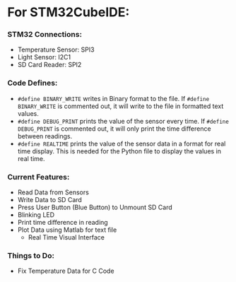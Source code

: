 # For STM32CubeIDE:
### STM32 Connections:
- Temperature Sensor: SPI3
- Light Sensor: I2C1
- SD Card Reader: SPI2


### Code Defines:
- `#define BINARY_WRITE` writes in Binary format to the file. If `#define BINARY_WRITE` is commented out, it will write to the file in formatted text values.
- `#define DEBUG_PRINT` prints the value of the sensor every time. If `#define DEBUG_PRINT` is commented out, it will only print the time difference between readings. 
- `#define REALTIME` prints the value of the sensor data in a format for real time display. This is needed for the Python file to display the values in real time. 
  
### Current Features:
- Read Data from Sensors
- Write Data to SD Card
- Press User Button (Blue Button) to Unmount SD Card
- Blinking LED
- Print time difference in reading
- Plot Data using Matlab for text file
  - Real Time Visual Interface 

### Things to Do:
- Fix Temperature Data for C Code
